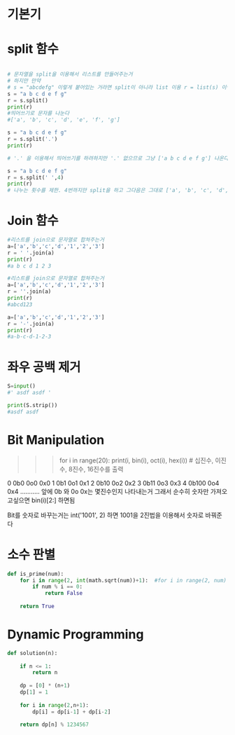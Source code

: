 # 기본기

# split 함수
```python

# 문자열을 split을 이용해서 리스트를 만들어주는거
# 하지만 만약
# s = "abcdefg" 이렇게 붙어있는 거라면 split이 아니라 list 이용 r = list(s) 이렇게
s = "a b c d e f g"
r = s.split()
print(r)
#띄어쓰기로 문자를 나눈다
#['a', 'b', 'c', 'd', 'e', 'f', 'g']
```
```python
s = "a b c d e f g"
r = s.split('.')
print(r)

# '.' 을 이용해서 띄어쓰기를 하려하지만 '.' 없으므로 그냥 ['a b c d e f g'] 나온다
```
```python
s = "a b c d e f g"
r = s.split(' ',4)
print(r)
# 나누는 횟수를 제한. 4번까지만 split을 하고 그다음은 그대로 ['a', 'b', 'c', 'd', 'e f g']
```

# Join 함수
``` python
#리스트를 join으로 문자열로 합쳐주는거
a=['a','b','c','d','1','2','3']
r = ' '.join(a)
print(r)
#a b c d 1 2 3
```
``` python
#리스트를 join으로 문자열로 합쳐주는거
a=['a','b','c','d','1','2','3']
r = ''.join(a)
print(r)
#abcd123
```
```python
a=['a','b','c','d','1','2','3']
r = '-'.join(a)
print(r)
#a-b-c-d-1-2-3
```
# 좌우 공백 제거
``` python
S=input()
#' asdf asdf '

print(S.strip())
#asdf asdf
```

# Bit Manipulation
>>> for i in range(20):
print(i, bin(i), oct(i), hex(i)) # 십진수, 이진수, 8진수, 16진수를 출력

0 0b0 0o0 0x0
1 0b1 0o1 0x1
2 0b10 0o2 0x2
3 0b11 0o3 0x3
4 0b100 0o4 0x4
...........
앞에 0b 와 0o 0x는 몇진수인지 나타내는거 그래서 순수히 숫자만 가져오고싶으면 bin(i)[2:] 하면됨

Bit를 숫자로 바꾸는거는 int('1001', 2) 하면 1001을 2진법을 이용해서 숫자로 바꿔준다

# 소수 판별


```python
def is_prime(num):
    for i in range(2, int(math.sqrt(num))+1):  #for i in range(2, num) 했을경우 시간초과 그래서 이걸 사용
        if num % i == 0:
            return False
    
    return True
```

# Dynamic Programming 

```python
def solution(n):
    
    if n <= 1:
        return n
    
    dp = [0] * (n+1)
    dp[1] = 1
    
    for i in range(2,n+1):
        dp[i] = dp[i-1] + dp[i-2]
     
    return dp[n] % 1234567
```



